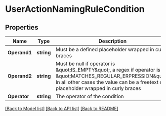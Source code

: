 # UserActionNamingRuleCondition

## Properties

Name | Type | Description | Notes
------------ | ------------- | ------------- | -------------
**Operand1** | **string** | Must be a defined placeholder wrapped in curly braces | 
**Operand2** | **string** | Must be null if operator is \&quot;IS_EMPTY\&quot;, a regex if operator is \&quot;MATCHES_REGULAR_ERPRESSION\&quot;. In all other cases the value can be a freetext or a placeholder wrapped in curly braces | [optional] 
**Operator** | **string** | The operator of the condition | 

[[Back to Model list]](../README.md#documentation-for-models) [[Back to API list]](../README.md#documentation-for-api-endpoints) [[Back to README]](../README.md)


